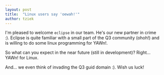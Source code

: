 ```yaml
---
layout: post
title:  "Linux users say 'oewah!'"
author: tziek
---
```

I'm pleased to welcome `eclipse` in our team. He's our new partner in crime :). Eclipse is quite familiar with a small part of the Q3 community (ohoh!) and is willing to do some linux programming for YAWn!. 

So what can you expect in the near future (still in development)? Right... YAWn! for Linux. 

And... we even think of invading the Q3 guid domain :). Wish us luck! 
